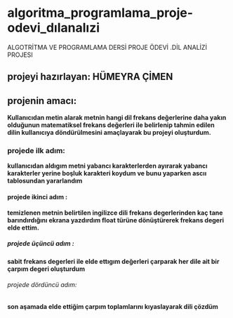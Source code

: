 # algoritma_programlama_proje-odevi_dılanalızi
ALGOTRİTMA VE PROGRAMLAMA DERSİ PROJE ÖDEVİ .DİL ANALİZİ PROJESI
## projeyi hazırlayan: HÜMEYRA ÇİMEN 
## projenin amacı:
**Kullanıcıdan metin alarak metnin hangi dil frekans değerlerine daha yakın olduğunun matematiksel frekans değerleri ile belirlenip tahmin edilen dilin kullanıcıya döndürülmesini amaçlayarak bu projeyi oluşturdum.**</br>



### projede ilk adım:
**kullanıcıdan aldıgım metni yabancı karakterlerden ayırarak yabancı karakterler yerine boşluk karakteri koydum ve bunu yaparken ascıı tablosundan yararlandım**</br>

#### projede ikinci adım :
**temizlenen metnin belirtilen ingilizce dili frekans degerlerinden kaç tane barındırdığını ekrana yazdırdım float türüne dönüştürerek frekans degeri elde ettim.**</br>

##### projede üçüncü adım :
**sabit frekans degerleri ile elde ettıgım değerleri çarparak her dile ait bir çarpım degeri oluşturdum**</br>

###### projede dördüncü adım:
**son aşamada elde ettiğim çarpım toplamlarını kıyaslayarak dili çözdüm**</br>
 
 
